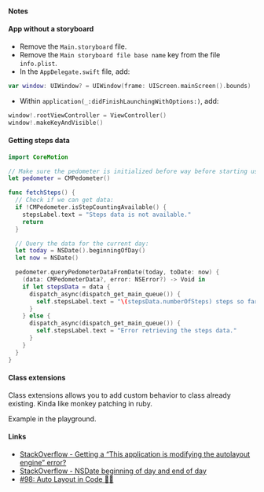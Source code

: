 #### Notes

#### App without a storyboard
- Remove the `Main.storyboard` file.
- Remove the `Main storyboard file base name` key from the file `info.plist`.
- In the `AppDelegate.swift` file, add:

```swift
var window: UIWindow? = UIWindow(frame: UIScreen.mainScreen().bounds)
```

- Within `application(_:didFinishLaunchingWithOptions:)`, add:

```swift
window!.rootViewController = ViewController()
window!.makeKeyAndVisible()
```

#### Getting steps data

```swift
import CoreMotion

// Make sure the pedometer is initialized before way before starting using it.
let pedometer = CMPedometer()

func fetchSteps() {
  // Check if we can get data:
  if !CMPedometer.isStepCountingAvailable() {
    stepsLabel.text = "Steps data is not available."
    return
  }

  // Query the data for the current day:
  let today = NSDate().beginningOfDay()
  let now = NSDate()

  pedometer.queryPedometerDataFromDate(today, toDate: now) {
    (data: CMPedometerData?, error: NSError?) -> Void in
    if let stepsData = data {
      dispatch_async(dispatch_get_main_queue()) {
        self.stepsLabel.text = "\(stepsData.numberOfSteps) steps so far today."
      }
    } else {
      dispatch_async(dispatch_get_main_queue()) {
        self.stepsLabel.text = "Error retrieving the steps data."
      }
    }
  }
}
```


#### Class extensions

Class extensions allows you to add custom behavior to class already existing.
Kinda like monkey patching in ruby.

Example in the playground.


#### Links
- [StackOverflow - Getting a “This application is modifying the autolayout engine” error?](http://stackoverflow.com/questions/28302019/getting-a-this-application-is-modifying-the-autolayout-engine-error)
- [StackOverflow - NSDate beginning of day and end of day](http://stackoverflow.com/questions/13324633/nsdate-beginning-of-day-and-end-of-day)
- [#98: Auto Layout in Code 📐📏](https://littlebitesofcocoa.com/98-auto-layout-in-code)
